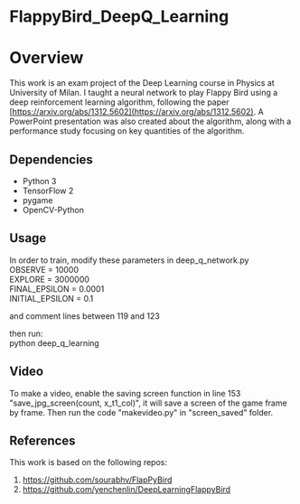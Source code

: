 # FlappyBird_DeepQ_Learning
# Overview
This work is an exam project of the Deep Learning course in Physics at University of Milan.
I taught a neural network to play Flappy Bird using a deep reinforcement learning algorithm, following the paper [https://arxiv.org/abs/1312.5602](https://arxiv.org/abs/1312.5602).
A PowerPoint presentation was also created about the algorithm, along with a performance study focusing on key quantities of the algorithm.

## Dependencies 
* Python 3
* TensorFlow 2
* pygame
* OpenCV-Python

## Usage
In order to train, modify these parameters in deep_q_network.py  
OBSERVE = 10000  
EXPLORE = 3000000  
FINAL_EPSILON = 0.0001  
INITIAL_EPSILON = 0.1  

and comment lines between 119 and 123  

then run:  
python deep_q_learning  

## Video
To make a video, enable the saving screen function in line 153 "save_jpg_screen(count, x_t1_col)", it will save a screen of the game frame by frame. Then run the code "makevideo.py" in "screen_saved" folder.

## References
This work is based on the following repos:

1. https://github.com/sourabhv/FlapPyBird
2. https://github.com/yenchenlin/DeepLearningFlappyBird

